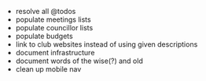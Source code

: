 - resolve all @todos
- populate meetings lists
- populate councillor lists
- populate budgets
- link to club websites instead of using given descriptions
- document infrastructure
- document words of the wise(?) and old
- clean up mobile nav
